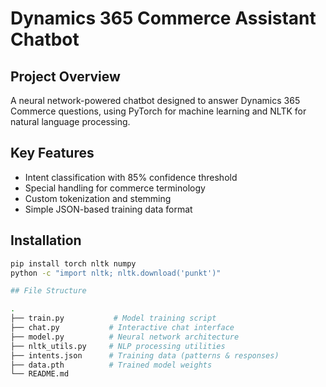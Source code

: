 # Dynamics 365 Commerce Assistant Chatbot

## Project Overview
A neural network-powered chatbot designed to answer Dynamics 365 Commerce questions, using PyTorch for machine learning and NLTK for natural language processing.

## Key Features
- Intent classification with 85% confidence threshold
- Special handling for commerce terminology
- Custom tokenization and stemming
- Simple JSON-based training data format

## Installation
```bash
pip install torch nltk numpy
python -c "import nltk; nltk.download('punkt')"

## File Structure

.
├── train.py           # Model training script
├── chat.py           # Interactive chat interface
├── model.py          # Neural network architecture
├── nltk_utils.py     # NLP processing utilities
├── intents.json      # Training data (patterns & responses)
├── data.pth          # Trained model weights
└── README.md

